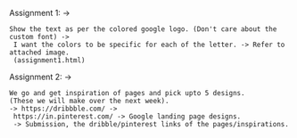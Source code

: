 Assignment 1: -> 
    
    Show the text as per the colored google logo. (Don't care about the custom font) ->
     I want the colors to be specific for each of the letter. -> Refer to attached image. 
     (assignment1.html)


Assignment 2: -> 
    
    We go and get inspiration of pages and pick upto 5 designs. 
    (These we will make over the next week). 
    -> https://dribbble.com/ ->
     https://in.pinterest.com/ -> Google landing page designs. 
     -> Submission, the dribble/pinterest links of the pages/inspirations.